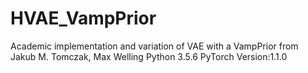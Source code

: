 # HVAE_VampPrior
Academic implementation and variation of VAE with a VampPrior from Jakub M. Tomczak, Max Welling
Python 3.5.6
PyTorch Version:1.1.0
